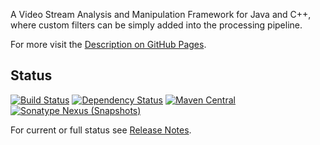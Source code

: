 A Video Stream Analysis and Manipulation Framework for Java and C++, where custom filters can be simply added into the processing pipeline.

For more visit the [Description on GitHub Pages](https://olir.github.io/Frankenstein/doc/Description.html).


## Status

[![Build Status](https://travis-ci.org/olir/Frankenstein.svg)](https://travis-ci.org/olir/Frankenstein/builds) 
[![Dependency Status](https://www.versioneye.com/user/projects/594a6802368b0800421af505/badge.svg?style=flat-square)](https://www.versioneye.com/user/projects/594a6802368b0800421af505) 
[![Maven Central](https://maven-badges.herokuapp.com/maven-central/de.serviceflow.frankenstein/app/badge.svg)](https://maven-badges.herokuapp.com/maven-central/de.serviceflow.frankenstein/app)
[![Sonatype Nexus (Snapshots)](https://img.shields.io/nexus/s/https/oss.sonatype.org/de.serviceflow.frankenstein/app.svg)](https://github.com/olir/Frankenstein/releases) 

For current or full status see [Release Notes](https://olir.github.io/Frankenstein/doc/RELEASE-NOTES.html). 

